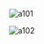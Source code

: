 ![a101](https://github.com/JubairSayeedLinas/OstadAssignment/assets/9390005/a8987074-3ff9-4708-9ab7-3bcbb78e593b)


![a102](https://github.com/JubairSayeedLinas/OstadAssignment/assets/9390005/43a69be8-44c5-417c-a40d-6c2d3ec72986)
